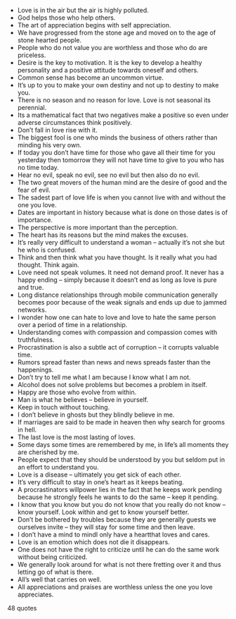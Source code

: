  - Love is in the air but the air is highly polluted.
 - God helps those who help others.
 - The art of appreciation begins with self appreciation.
 - We have progressed from the stone age and moved on to the age of stone hearted people.
 - People who do not value you are worthless and those who do are priceless.
 - Desire is the key to motivation. It is the key to develop a healthy personality and a positive attitude towards oneself and others.
 - Common sense has become an uncommon virtue.
 - It’s up to you to make your own destiny and not up to destiny to make you.
 - There is no season and no reason for love. Love is not seasonal its perennial.
 - Its a mathematical fact that two negatives make a positive so even under adverse circumstances think positively.
 - Don’t fall in love rise with it.
 - The biggest fool is one who minds the business of others rather than minding his very own.
 - If today you don’t have time for those who gave all their time for you yesterday then tomorrow they will not have time to give to you who has no time today.
 - Hear no evil, speak no evil, see no evil but then also do no evil.
 - The two great movers of the human mind are the desire of good and the fear of evil.
 - The sadest part of love life is when you cannot live with and without the one you love.
 - Dates are important in history because what is done on those dates is of importance.
 - The perspective is more important than the perception.
 - The heart has its reasons but the mind makes the excuses.
 - It’s really very difficult to understand a woman – actually it’s not she but he who is confused.
 - Think and then think what you have thought. Is it really what you had thought. Think again.
 - Love need not speak volumes. It need not demand proof. It never has a happy ending – simply because it doesn’t end as long as love is pure and true.
 - Long distance relationships through mobile communication generally becomes poor because of the weak signals and ends up due to jammed networks.
 - I wonder how one can hate to love and love to hate the same person over a period of time in a relationship.
 - Understanding comes with compassion and compassion comes with truthfulness.
 - Procrastination is also a subtle act of corruption – it corrupts valuable time.
 - Rumors spread faster than news and news spreads faster than the happenings.
 - Don’t try to tell me what I am because I know what I am not.
 - Alcohol does not solve problems but becomes a problem in itself.
 - Happy are those who evolve from within.
 - Man is what he believes – believe in yourself.
 - Keep in touch without touching.
 - I don’t believe in ghosts but they blindly believe in me.
 - If marriages are said to be made in heaven then why search for grooms in hell.
 - The last love is the most lasting of loves.
 - Some days some times are remembered by me, in life’s all moments they are cherished by me.
 - People expect that they should be understood by you but seldom put in an effort to understand you.
 - Love is a disease – ultimately you get sick of each other.
 - It’s very difficult to stay in one’s heart as it keeps beating.
 - A procrastinators willpower lies in the fact that he keeps work pending because he strongly feels he wants to do the same – keep it pending.
 - I know that you know but you do not know that you really do not know – know yourself. Look within and get to know yourself better.
 - Don’t be bothered by troubles because they are generally guests we ourselves invite – they will stay for some time and then leave.
 - I don’t have a mind to mindI only have a heartthat loves and cares.
 - Love is an emotion which does not die it disappears.
 - One does not have the right to criticize until he can do the same work without being criticized.
 - We generally look around for what is not there fretting over it and thus letting go of what is there.
 - All’s well that carries on well.
 - All appreciations and praises are worthless unless the one you love appreciates.

48 quotes